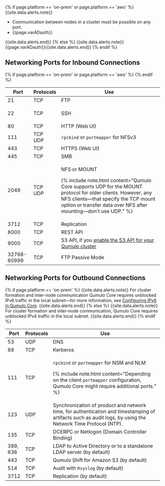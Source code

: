 {% if page.platform == 'on-prem' or page.platform == 'aws' %}
{{site.data.alerts.note}}
<ul>
  <li>Communication <em>between</em> nodes in a cluster must be possible on any port.</li>
  <li>{{page.varADauth}}</li>
</ul>
{{site.data.alerts.end}}
{% else %}
{{site.data.alerts.note}}{{page.varADauth}}{{site.data.alerts.end}}
{% endif %}

## Networking Ports for Inbound Connections

<table>
  <thead>
    <tr>
      <th>Port</th>
      <th>Protocols</th>
      <th>Use</th>
    </tr>
  </thead>
  <tbody>
    <tr>
      <td>21</td>
      <td>TCP</td>
      <td>FTP</td>
    </tr>
{% if page.platform == 'on-prem' or page.platform == 'aws' %}
    <tr>
      <td>22</td>
      <td>
        <p>TCP</p>
      </td>
      <td>SSH</td>
    </tr>
{% endif %}    
    <tr>
      <td>80</td>
      <td>TCP</td>
      <td>HTTP (Web UI)</td>
    </tr>
    <tr>
      <td>111</td>
      <td>TCP<br>UDP</td>
      <td>
        <code>rpcbind</code> or <code>portmapper</code> for NFSv3
      </td>
    </tr>
    <tr>
      <td>443</td>
      <td>TCP</td>
      <td>HTTPS (Web UI)</td>
    </tr>
    <tr>
      <td>445</td>
      <td>TCP</td>
      <td>SMB</td>
    </tr>
    <tr>
      <td>2049</td>
      <td>TCP<br>UDP</td>
      <td>
        <p>NFS or MOUNT</p>
        <p>
          {% include note.html content="Qumulo Core supports UDP for the MOUNT protocol for older clients. However, any NFS clients&mdash;that specify the TCP mount option or transfer data over NFS after mounting&mdash;don't use UDP." %}
        </p>
      </td>
    </tr>
    <tr>
      <td>3712</td>
      <td>TCP</td>
      <td>Replication</td>
    </tr>
    <tr>
      <td>8000</td>
      <td>TCP</td>
      <td>REST API</td>
    </tr>
    <tr>
      <td>9000</td>
      <td>TCP</td>
      <td>S3 API, if you <a href="../s3-api/configuring-using-s3-api.html">enable the S3 API for your Qumulo cluster</a></td>
    </tr>
    <tr>
      <td>32768-60999</td>
      <td>TCP</td>
      <td>FTP Passive Mode</td>
    </tr>
  </tbody>
</table>

## Networking Ports for Outbound Connections

{% if page.platform == 'on-prem' %}
{{site.data.alerts.note}}
For cluster formation and inter-node communication Qumulo Core requires unblocked IPv6 traffic in the local subnet&mdash;for more information, see <a href="../network-configuration/configuring-ipv6.html">Configuring IPv6 in Qumulo Core</a>.
{{site.data.alerts.end}}
{% else %}
{{site.data.alerts.note}}
For cluster formation and inter-node communication, Qumulo Core requires unblocked IPv4 traffic in the local subnet.
{{site.data.alerts.end}}
{% endif %}

<table>
  <thead>
    <tr>
      <th>Port</th>
      <th>Protocols</th>
      <th>Use</th>
    </tr>
  </thead>
  <tbody>
    <tr>
      <td>53</td>
      <td>UDP</td>
      <td>DNS</td>
    </tr>
    <tr>
      <td>88</td>
      <td>TCP</td>
      <td>Kerberos</td>
    </tr>
    <tr>
      <td>111</td>
      <td>TCP</td>
      <td>
        <p>
          <code>rpcbind</code> or <code>portmapper</code> for NSM and NLM
        </p>
        <p>
          {% include note.html content="Depending on the client <code>portmapper</code> configuration, Qumulo Core might require additional ports." %}
        </p>
      </td>
    </tr>
    <tr>
      <td>123</td>
      <td>UDP</td>
      <td>Synchronization of product and network time, for authentication and timestamping of artifacts such as audit logs, by using the Network Time Protocol (NTP).</td>
    </tr>
    <tr>
      <td>135</td>
      <td>TCP</td>
      <td>DCERPC or Netlogon (Domain Controller Binding)</td>
    </tr>
    <tr>
      <td>389,<br>636</td>
      <td>TCP</td>
      <td>LDAP to Active Directory or to a standalone LDAP server (by default)</td>
    </tr>
    <tr>
      <td>443</td>
      <td>TCP</td>
      <td>Qumulo Shift for Amazon S3 (by default)</td>
    </tr>
    <tr>
      <td>514</td>
      <td>TCP</td>
      <td>Audit with <code>Rsyslog</code> (by default)</td>
    </tr>
    <tr>
      <td>3712</td>
      <td>TCP</td>
      <td>Replication (by default)</td>
    </tr>
  </tbody>
</table>
